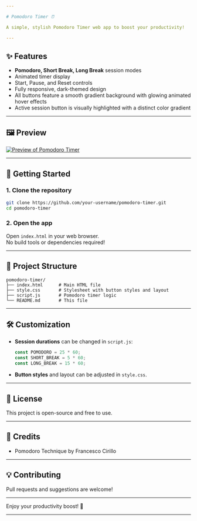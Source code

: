 ```yaml
---

# Pomodoro Timer ⏰

A simple, stylish Pomodoro Timer web app to boost your productivity!

---
```


## ✨ Features

- **Pomodoro, Short Break, Long Break** session modes
- Animated timer display
- Start, Pause, and Reset controls
- Fully responsive, dark-themed design
- All buttons feature a smooth gradient background with glowing animated hover effects
- Active session button is visually highlighted with a distinct color gradient

---

## 🖼️ Preview


[![Preview of Pomodoro Timer](images/screenshot.png)](images/screenshot.png)


---

## 🚀 Getting Started

### 1. Clone the repository

```bash
git clone https://github.com/your-username/pomodoro-timer.git
cd pomodoro-timer
```

### 2. Open the app

Open `index.html` in your web browser.  
No build tools or dependencies required!

---

## 📁 Project Structure

```
pomodoro-timer/
├── index.html      # Main HTML file
├── style.css       # Stylesheet with button styles and layout
├── script.js       # Pomodoro timer logic
└── README.md       # This file
```

---

## 🛠️ Customization

- **Session durations** can be changed in `script.js`:
  ```js
  const POMODORO = 25 * 60;
  const SHORT_BREAK = 5 * 60;
  const LONG_BREAK = 15 * 60;
  ```
- **Button styles** and layout can be adjusted in `style.css`.

---

## 📜 License

This project is open-source and free to use.

---

## 🙏 Credits

- Pomodoro Technique by Francesco Cirillo

---

## 💡 Contributing

Pull requests and suggestions are welcome!

---

Enjoy your productivity boost! 🚀

---
